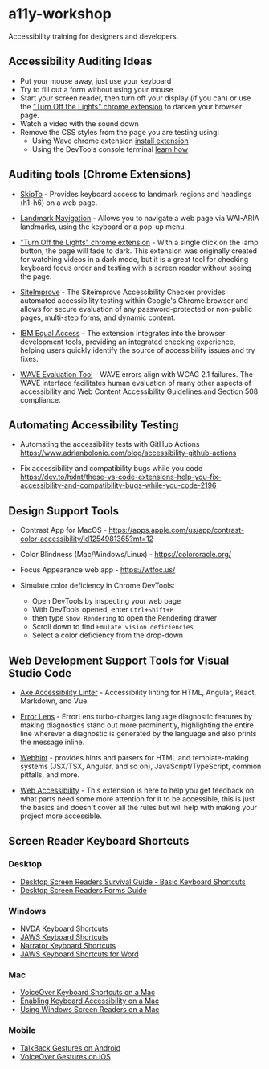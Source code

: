 # a11y-workshop
Accessibility training for designers and developers.

## Accessibility Auditing Ideas 

- Put your mouse away, just use your keyboard
- Try to fill out a form without using your mouse
- Start your screen reader, then turn off your display (if you can) or use the ["Turn Off the Lights" chrome extension](https://chrome.google.com/webstore/detail/turn-off-the-lights/bfbmjmiodbnnpllbbbfblcplfjjepjdn/related) to darken your browser page.
- Watch a video with the sound down 
- Remove the CSS styles from the page you are testing using:
  - Using Wave chrome extension [install extension](https://chrome.google.com/webstore/detail/wave-evaluation-tool/jbbplnpkjmmeebjpijfedlgcdilocofh)
  - Using the DevTools console terminal [learn how](https://techstacker.com/how-to-remove-all-css-from-site-with-javascript/)

## Auditing tools (Chrome Extensions)

- [SkipTo](https://chrome.google.com/webstore/detail/skipto-landmarks-headings/fjkpbfcodhflpdildjbmdhhmcoplghgf/related) - Provides keyboard access to landmark regions and headings (h1–h6) on a web page.

- [Landmark Navigation](https://chrome.google.com/webstore/detail/landmark-navigation-via-k/ddpokpbjopmeeiiolheejjpkonlkklgp) - Allows you to navigate a web page via WAI-ARIA landmarks, using the keyboard or a pop-up menu.

- ["Turn Off the Lights" chrome extension](https://chrome.google.com/webstore/detail/turn-off-the-lights/bfbmjmiodbnnpllbbbfblcplfjjepjdn/related) - With a single click on the lamp button, the page will fade to dark. This extension was originally created for watching videos in a dark mode, but it is a great tool for checking keyboard focus order and testing with a screen reader without seeing the page.

- [SiteImprove](https://chrome.google.com/webstore/detail/siteimprove-accessibility/djcglbmbegflehmbfleechkjhmedcopn) - The Siteimprove Accessibility Checker provides automated accessibility testing within Google's Chrome browser and allows for secure evaluation of any password-protected or non-public pages, multi-step forms, and dynamic content. 

- [IBM Equal Access](https://chrome.google.com/webstore/detail/ibm-equal-access-accessib/lkcagbfjnkomcinoddgooolagloogehp) - The extension integrates into the browser development tools, providing an integrated checking experience, helping users quickly identify the source of accessibility issues and try fixes.

- [WAVE Evaluation Tool](https://chrome.google.com/webstore/detail/wave-evaluation-tool/jbbplnpkjmmeebjpijfedlgcdilocofh) - WAVE errors align with WCAG 2.1 failures. The WAVE interface facilitates human evaluation of many other aspects of accessibility and Web Content Accessibility Guidelines and Section 508 compliance.

## Automating Accessibility Testing
- Automating the accessibility tests with GitHub Actions
https://www.adrianbolonio.com/blog/accessibility-github-actions

- Fix accessibility and compatibility bugs while you code
https://dev.to/hxlnt/these-vs-code-extensions-help-you-fix-accessibility-and-compatibility-bugs-while-you-code-2196

## Design Support Tools

- Contrast App for MacOS - https://apps.apple.com/us/app/contrast-color-accessibility/id1254981365?mt=12

- Color Blindness (Mac/Windows/Linux) - https://colororacle.org/

- Focus Appearance web app - https://wtfoc.us/

- Simulate color deficiency in Chrome DevTools: 
  - Open DevTools by inspecting your web page 
  - With DevTools opened, enter `Ctrl+Shift+P` 
  - then type `Show Rendering` to open the Rendering drawer
  - Scroll down to find `Emulate vision deficiencies`
  - Select a color deficiency from the drop-down 

## Web Development Support Tools for Visual Studio Code

- [Axe Accessibility Linter](https://marketplace.visualstudio.com/items?itemName=deque-systems.vscode-axe-linter) - Accessibility linting for HTML, Angular, React, Markdown, and Vue.

- [Error Lens](https://marketplace.visualstudio.com/items?itemName=usernamehw.errorlens) - ErrorLens turbo-charges language diagnostic features by making diagnostics stand out more prominently, highlighting the entire line wherever a diagnostic is generated by the language and also prints the message inline.

- [Webhint](https://marketplace.visualstudio.com/items?itemName=webhint.vscode-webhint) - provides hints and parsers for HTML and template-making systems (JSX/TSX, Angular, and so on), JavaScript/TypeScript, common pitfalls, and more.

- [Web Accessibility](https://marketplace.visualstudio.com/items?itemName=MaxvanderSchee.web-accessibility) - This extension is here to help you get feedback on what parts need some more attention for it to be accessible, this is just the basics and doesn't cover all the rules but will help with making your project more accessible.

## Screen Reader Keyboard Shortcuts

### Desktop
- [Desktop Screen Readers Survival Guide - Basic Keyboard Shortcuts](https://dequeuniversity.com/screenreaders/survival-guide)
- [Desktop Screen Readers Forms Guide](https://dequeuniversity.com/screenreaders/forms-guide)

### Windows
- [NVDA Keyboard Shortcuts](https://dequeuniversity.com/screenreaders/nvda-keyboard-shortcuts)
- [JAWS Keyboard Shortcuts](https://dequeuniversity.com/screenreaders/jaws-keyboard-shortcuts)
- [Narrator Keyboard Shortcuts](https://dequeuniversity.com/screenreaders/narrator-keyboard-shortcuts)
- [JAWS Keyboard Shortcuts for Word](https://dequeuniversity.com/screenreaders/jaws-word)

### Mac
- [VoiceOver Keyboard Shortcuts on a Mac](https://dequeuniversity.com/screenreaders/voiceover-keyboard-shortcuts)
- [Enabling Keyboard Accessibility on a Mac](https://dequeuniversity.com/mac/keyboard-access-mac)
- [Using Windows Screen Readers on a Mac](https://dequeuniversity.com/mac/windows-screen-readers)

### Mobile
- [TalkBack Gestures on Android](https://dequeuniversity.com/screenreaders/talkback-shortcuts)
- [VoiceOver Gestures on iOS](https://dequeuniversity.com/screenreaders/voiceover-ios-shortcuts)



